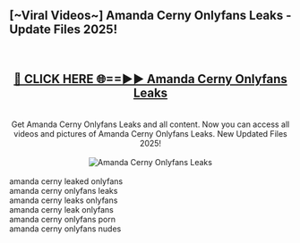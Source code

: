<h2>[~Viral Videos~] Amanda Cerny Onlyfans Leaks - Update Files 2025!</h2>
<br>
<div align="center">
<h2><a href="https://betterlinks.top/A2PfLJ" rel="nofollow">🔴 CLICK HERE 🌐==►► Amanda Cerny Onlyfans Leaks</a></h2>
<br>
Get Amanda Cerny Onlyfans Leaks and all content. Now you can access all videos and pictures of Amanda Cerny Onlyfans Leaks. New Updated Files 2025!
<br>
<br>
<a href="https://betterlinks.top/A2PfLJ" rel="nofollow" data-target="animated-image.originalLink"><img src="https://i.ibb.co.com/WyWwxjT/player-gif2.gif" alt="Amanda Cerny Onlyfans Leaks" style="max-width: 100%; display: inline-block;" data-target="animated-image.originalImage"></a>
</div>
<br>
amanda cerny leaked onlyfans<br>
amanda cerny onlyfans leaks<br>
amanda cerny leaks onlyfans<br>
amanda cerny leak onlyfans<br>
amanda cerny onlyfans porn<br>
amanda cerny onlyfans nudes